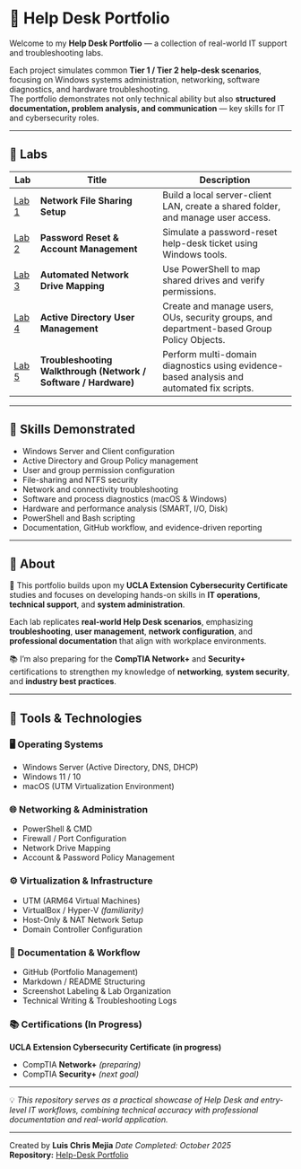 # 🧰 Help Desk Portfolio

Welcome to my **Help Desk Portfolio** — a collection of real-world IT support and troubleshooting labs.

Each project simulates common **Tier 1 / Tier 2 help-desk scenarios**, focusing on Windows systems administration, networking, software diagnostics, and hardware troubleshooting.  
The portfolio demonstrates not only technical ability but also **structured documentation, problem analysis, and communication** — key skills for IT and cybersecurity roles.

---

## 📁 Labs

| Lab | Title | Description |
|------|--------|-------------|
| [Lab 1](./lab1-network-share-setup) | **Network File Sharing Setup** | Build a local server-client LAN, create a shared folder, and manage user access. |
| [Lab 2](./lab2-password-reset) | **Password Reset & Account Management** | Simulate a password-reset help-desk ticket using Windows tools. |
| [Lab 3](./lab3-network-drive) | **Automated Network Drive Mapping** | Use PowerShell to map shared drives and verify permissions. |
| [Lab 4](./lab4-active-directory-user-management) | **Active Directory User Management** | Create and manage users, OUs, security groups, and department-based Group Policy Objects. |
| [Lab 5](./lab5-troubleshooting-walkthrough) | **Troubleshooting Walkthrough (Network / Software / Hardware)** | Perform multi-domain diagnostics using evidence-based analysis and automated fix scripts. |

---

## 🧠 Skills Demonstrated
- Windows Server and Client configuration  
- Active Directory and Group Policy management  
- User and group permission configuration  
- File-sharing and NTFS security  
- Network and connectivity troubleshooting  
- Software and process diagnostics (macOS & Windows)  
- Hardware and performance analysis (SMART, I/O, Disk)  
- PowerShell and Bash scripting  
- Documentation, GitHub workflow, and evidence-driven reporting  

---

## 🧾 About  

🚀 This portfolio builds upon my **UCLA Extension Cybersecurity Certificate** studies and focuses on developing hands-on skills in **IT operations**, **technical support**, and **system administration**.  

Each lab replicates **real-world Help Desk scenarios**, emphasizing **troubleshooting**, **user management**, **network configuration**, and **professional documentation** that align with workplace environments.  

📚 I’m also preparing for the **CompTIA Network+** and **Security+** certifications to strengthen my knowledge of **networking**, **system security**, and **industry best practices**.  

---

## 🧰 Tools & Technologies  

### 🖥️ Operating Systems  
- Windows Server (Active Directory, DNS, DHCP)  
- Windows 11 / 10  
- macOS (UTM Virtualization Environment)  

### 🌐 Networking & Administration  
- PowerShell & CMD  
- Firewall / Port Configuration  
- Network Drive Mapping  
- Account & Password Policy Management  

### ⚙️ Virtualization & Infrastructure  
- UTM (ARM64 Virtual Machines)  
- VirtualBox / Hyper-V *(familiarity)*  
- Host-Only & NAT Network Setup  
- Domain Controller Configuration  

### 📂 Documentation & Workflow  
- GitHub (Portfolio Management)  
- Markdown / README Structuring  
- Screenshot Labeling & Lab Organization  
- Technical Writing & Troubleshooting Logs  

### 📚 Certifications (In Progress)  
**UCLA Extension Cybersecurity Certificate (in progress)**
- CompTIA **Network+** *(preparing)*  
- CompTIA **Security+** *(next goal)*  

---

💡 *This repository serves as a practical showcase of Help Desk and entry-level IT workflows, combining technical accuracy with professional documentation and real-world application.*


---

Created by **Luis Chris Mejia** 
*Date Completed: October 2025*  
**Repository:** [Help-Desk Portfolio](https://github.com/ChrisCyberTech/help-desk-portfolio)
